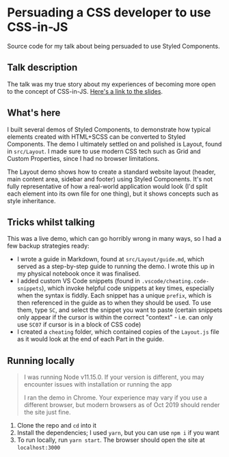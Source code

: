 # Persuading a CSS developer to use CSS-in-JS

Source code for my talk about being persuaded to use Styled Components.

## Talk description

The talk was my true story about my experiences of becoming more open to the concept of CSS-in-JS. [Here's a link to the slides](https://docs.google.com/presentation/d/1ETrJJ49IDHMVXT5OOFDYLBRvZlOEwgC_yXpho3tCMM0/edit?usp=sharing).

## What's here

I built several demos of Styled Components, to demonstrate how typical elements created with HTML+SCSS can be converted to Styled Components. The demo I ultimately settled on and polished is Layout, found in `src/Layout`. I made sure to use modern CSS tech such as Grid and Custom Properties, since I had no browser limitations.

The Layout demo shows how to create a standard website layout (header, main content area, sidebar and footer) using Styled Components. It's not fully representative of how a real-world application would look (I'd split each element into its own file for one thing), but it shows concepts such as style inheritance.

## Tricks whilst talking

This was a live demo, which can go horribly wrong in many ways, so I had a few backup strategies ready:

-   I wrote a guide in Markdown, found at `src/Layout/guide.md`, which served as a step-by-step guide to running the demo. I wrote this up in my physical notebook once it was finalised.
-   I added custom VS Code snippets (found in `.vscode/cheating.code-snippets`), which invoke helpful code snippets at key times, especially when the syntax is fiddly. Each snippet has a unique `prefix`, which is then referenced in the guide as to when they should be used. To use them, type `SC`, and select the snippet you want to paste (certain snippets only appear if the cursor is within the correct "context" - i.e. can only use `SC07` if cursor is in a block of CSS code)
-   I created a `cheating` folder, which contained copies of the `Layout.js` file as it would look at the end of each Part in the guide.

## Running locally

> I was running Node v11.15.0. If your version is different, you may encounter issues with installation or running the app
>
> I ran the demo in Chrome. Your experience may vary if you use a different browser, but modern browsers as of Oct 2019 should render the site just fine.

1.  Clone the repo and `cd` into it
2.  Install the dependencies; I used `yarn`, but you can use `npm i` if you want
3.  To run locally, run `yarn start`. The browser should open the site at `localhost:3000`

